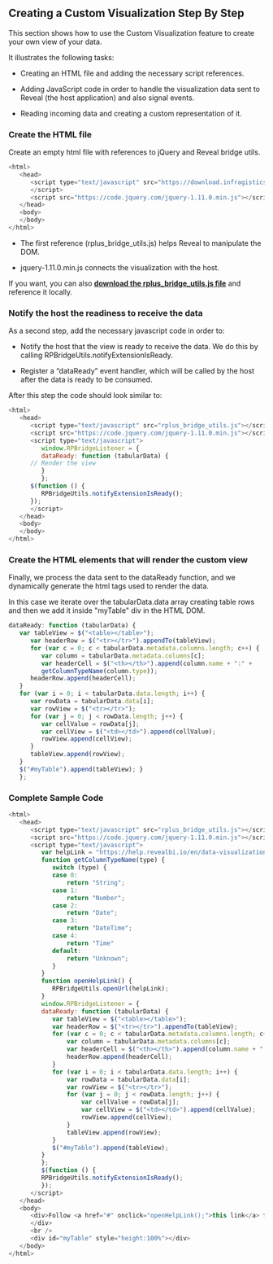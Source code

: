 ## Creating a Custom Visualization Step By Step

This section shows how to use the Custom Visualization feature to create your own view of your data.

It illustrates the following tasks:

-	Creating an HTML file and adding the necessary script references.

-	Adding JavaScript code in order to handle the visualization data sent to Reveal (the host application) and also signal events.

-	Reading incoming data and creating a custom representation of it.

### Create the HTML file
Create an empty html file with references to jQuery and Reveal bridge utils.

``` js
<html>
   <head>
      <script type="text/javascript" src="https://download.infragistics.com/reveal/custom-visualization/rplus_bridge_utils.js">
      </script>
      <script src="https://code.jquery.com/jquery-1.11.0.min.js"></script>
   </head>
   <body>
   </body>
</html>
```

-	The first reference (rplus_bridge_utils.js) helps Reveal to manipulate the DOM.

-	jquery-1.11.0.min.js connects the visualization with the host.

If you want, you can also [**download the rplus_bridge_utils.js file**](https://download.infragistics.com/reveal/custom-visualization/rplus_bridge_utils.js) and reference it locally.

### Notify the host the readiness to receive the data
As a second step, add the necessary javascript code in order to:

-	Notify the host that the view is ready to receive the data. We do this by calling RPBridgeUtils.notifyExtensionIsReady.

-	Register a “dataReady” event handler, which will be called by the host after the data is ready to be consumed.

After this step the code should look similar to:

``` js
<html>
   <head>
      <script type="text/javascript" src="rplus_bridge_utils.js"></script>
      <script src="https://code.jquery.com/jquery-1.11.0.min.js"></script>
      <script type="text/javascript">
         window.RPBridgeListener = {
         dataReady: function (tabularData) {
      // Render the view
         }
         };
      $(function () {
         RPBridgeUtils.notifyExtensionIsReady();
      });
      </script>
   </head>
   <body>
   </body>
</html>
```

### Create the HTML elements that will render the custom view
Finally, we process the data sent to the dataReady function, and we dynamically generate the html tags used to render the data.

In this case we iterate over the tabularData.data array creating table rows and then we add it inside "myTable" div in the HTML DOM.

``` js
dataReady: function (tabularData) {
   var tableView = $("<table></table>");
      var headerRow = $("<tr></tr>").appendTo(tableView);
      for (var c = 0; c < tabularData.metadata.columns.length; c++) {
         var column = tabularData.metadata.columns[c];
         var headerCell = $("<th></th>").append(column.name + ":" +
         getColumnTypeName(column.type));
      headerRow.append(headerCell);
   }
   for (var i = 0; i < tabularData.data.length; i++) {
      var rowData = tabularData.data[i];
      var rowView = $("<tr></tr>");
      for (var j = 0; j < rowData.length; j++) {
         var cellValue = rowData[j];
         var cellView = $("<td></td>").append(cellValue);
         rowView.append(cellView);
      }
      tableView.append(rowView);
   }
   $("#myTable").append(tableView); }
   };
```

### Complete Sample Code

``` js
<html>
   <head>
      <script type="text/javascript" src="rplus_bridge_utils.js"></script>
      <script src="https://code.jquery.com/jquery-1.11.0.min.js"></script>
      <script type="text/javascript">
         var helpLink = "https://help.revealbi.io/en/data-visualizations/visualization-types/diy-visualizations.html";
         function getColumnTypeName(type) {
         	switch (type) {
         	case 0:
         		return "String";
         	case 1:
         		return "Number";
         	case 2:
         		return "Date";
         	case 3:
         		return "DateTime";
         	case 4:
         		return "Time"
         	default:
         		return "Unknown";
         	}
         }
         function openHelpLink() {
         	RPBridgeUtils.openUrl(helpLink);
         }
         window.RPBridgeListener = {
         dataReady: function (tabularData) {
         	var tableView = $("<table></table>");
         	var headerRow = $("<tr></tr>").appendTo(tableView);
         	for (var c = 0; c < tabularData.metadata.columns.length; c++) {
         		var column = tabularData.metadata.columns[c];
         		var headerCell = $("<th></th>").append(column.name + ":" + getColumnTypeName(column.type));
         		headerRow.append(headerCell);
         	}
         	for (var i = 0; i < tabularData.data.length; i++) {
         		var rowData = tabularData.data[i];
         		var rowView = $("<tr></tr>");
         		for (var j = 0; j < rowData.length; j++) {
         			var cellValue = rowData[j];
         			var cellView = $("<td></td>").append(cellValue);
         			rowView.append(cellView);
         		}
         		tableView.append(rowView);
         	}
         	$("#myTable").append(tableView);
         }
         };
         $(function () {
         RPBridgeUtils.notifyExtensionIsReady();
         });
      </script>
   </head>
   <body>
      <div>Follow <a href="#" onclick="openHelpLink();">this link</a> for this visualization's implementation.
      </div>
      <br />
      <div id="myTable" style="height:100%"></div>
   </body>
</html>
```
